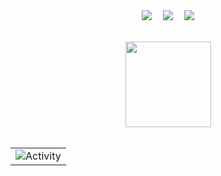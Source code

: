 
<div align="center">
  <!-- profile logo 个人资料徽标 -->
  <div align="center">
    <a href="https://zozou02.github.io/"><img src="https://img.shields.io/badge/Website-博客-blue" /></a>&emsp;
    <a href="https://space.bilibili.com/28593347/"><img src="https://img.shields.io/badge/bilibili-B站-ff69b4" /></a>&emsp;
    <!-- visitor statistics logo 访问量统计徽标 -->
    <img src="https://komarev.com/ghpvc/?username=ZoZou02&label=Views&color=0e75b6&style=flat" />
  </div>

</div>

<br/>

<div align="center" >
  
<!-- GitHub 数据统计 -->
<img align="" height="137px" src="https://github-readme-stats-git-masterrstaa-rickstaa.vercel.app/api/top-langs/?username=ZoZou02&hide_title=true&hide_border=true&layout=compact&langs_count=6&text_color=000&icon_color=fff&bg_color=45,84fab0,8fd3f4" /><br><br>

</div>

<!-- ########################################## 分割 ########################################## -->

<div align="center">

<!-- GitHub Activity Graph GitHub 活动图 -->
<table align="center">
  <tr>
    <td><img src="https://github-readme-activity-graph.vercel.app/graph?username=ZoZou02&bg_color=000000&color=ffffff&line=a32634&point=ffffff&area=true&hide_border=true" alt="Activity"/></td>
  </tr>
</table>
<div>
  <!-- README文件编辑参考<a href="https://github.com/kasuie/kasuie/">kasuie</a> -->
</div>

</div>
